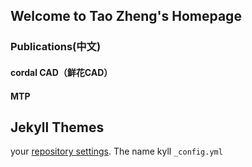 ## Welcome to Tao Zheng's Homepage

### Publications(中文)
#### cordal CAD（鲜花CAD）
#### MTP
## Jekyll Themes

 your [repository settings](https://github.com/taozheng99/taozheng99.github.io/settings/pages). The name kyll `_config.yml` 
